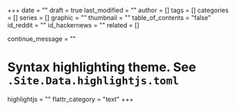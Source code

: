 +++
date = ""
draft = true
last_modified = ""
author = []
tags = []
categories = []
series = []
graphic = ""
thumbnail = ""
table_of_contents = "false"
id_reddit = ""
id_hackernews = ""
related = []

continue_message = ""
# Syntax highlighting theme. See `.Site.Data.highlightjs.toml`
highlightjs = ""
flattr_category = "text"
+++

